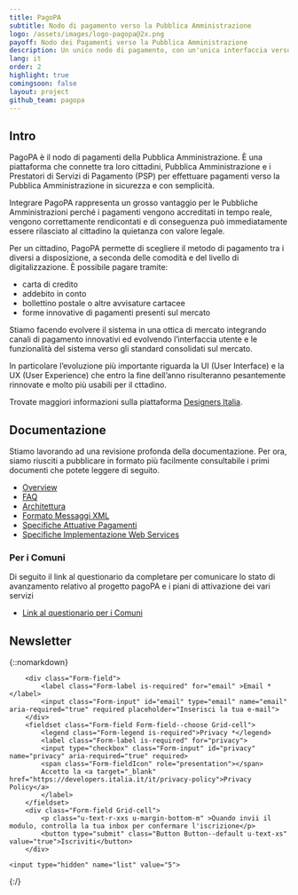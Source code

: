 ```yaml
---
title: PagoPA
subtitle: Nodo di pagamento verso la Pubblica Amministrazione
logo: /assets/images/logo-pagopa@2x.png
payoff: Nodo dei Pagamenti verso la Pubblica Amministrazione
description: Un unico nodo di pagamento, con un'unica interfaccia verso il cittadino, per pagare dai tributi alla gita scolastica dei figli con carte di credito, bonifici o anche via app.
lang: it
order: 2
highlight: true
comingsoon: false
layout: project
github_team: pagopa
---
```


## Intro
PagoPA è il nodo di pagamenti della Pubblica Amministrazione. È una piattaforma che connette tra loro cittadini, Pubblica Amministrazione e i Prestatori di Servizi di Pagamento (PSP) per effettuare pagamenti verso la Pubblica Amministrazione in sicurezza e con semplicità.

Integrare PagoPA rappresenta un grosso vantaggio per le Pubbliche Amministrazioni perché i pagamenti vengono accreditati in tempo reale, vengono correttamente rendicontati e di conseguenza può immediatamente essere rilasciato al cittadino la quietanza con valore legale.

Per un cittadino, PagoPA permette di scegliere il metodo di pagamento tra i diversi a disposizione, a seconda delle comodità e del livello di digitalizzazione. È possibile pagare tramite:

- carta di credito
- addebito in conto
- bollettino postale o altre avvisature cartacee
- forme innovative di pagamenti presenti sul mercato

Stiamo facendo evolvere il sistema in una ottica di mercato integrando canali di pagamento innovativi ed evolvendo l’interfaccia utente e le funzionalità del sistema verso gli standard consolidati sul mercato.

In particolare l’evoluzione più importante riguarda la UI (User Interface) e la UX (User Experience) che entro la fine dell’anno risulteranno pesantemente rinnovate e molto più usabili per il cttadino.

Trovate maggiori informazioni sulla piattaforma [Designers Italia](https://designers.italia.it/progetti/pagopa/).

## Documentazione
Stiamo lavorando ad una revisione profonda della documentazione. Per ora, siamo riusciti a pubblicare in formato più facilmente consultabile i primi documenti che potete leggere di seguito.

- [Overview](http://pagopa-docs-overview2.readthedocs.io/)
- [FAQ](http://pagopa-docs-faq.readthedocs.io)
- [Architettura](https://pagopa-docs-architettura.readthedocs.io/)
- [Formato Messaggi XML](http://pagopa-docs-formatoxml2.readthedocs.io/)
- [Specifiche Attuative Pagamenti](https://pagopa-docs-specattuative.readthedocs.io/)
- [Specifiche Implementazione Web Services](https://pagopa-docs-specws.readthedocs.io/)

### Per i Comuni
Di seguito il link al questionario da completare per comunicare lo stato di avanzamento relativo al progetto pagoPA e i piani di attivazione dei vari servizi
- [Link al questionario per i Comuni](https://goo.gl/forms/fv0cde8rAFoDNG433)


## Newsletter

{::nomarkdown}

<form class="Form Form--spaced u-padding-all-l u-background-grey-10 u-text-r-xs u-layout-prose u-margin-bottom-xl"
      action="http://a0x0b4.emailsp.com/frontend/subscribe.aspx">

        <div class="Form-field">
            <label class="Form-label is-required" for="email" >Email *</label>
            <input class="Form-input" id="email" type="email" name="email" aria-required="true" required placeholder="Inserisci la tua e-mail">
        </div>
        <fieldset class="Form-field Form-field--choose Grid-cell">
        	<legend class="Form-legend is-required">Privacy *</legend>
        	<label class="Form-label is-required" for="privacy">
        	<input type="checkbox" class="Form-input" id="privacy" name="privacy" aria-required="true" required>
        	<span class="Form-fieldIcon" role="presentation"></span>
        	Accetto la <a target="_blank" href="https://developers.italia.it/it/privacy-policy">Privacy Policy</a>
        	</label>
        </fieldset>
    	<div class="Form-field Grid-cell">
    		<p class="u-text-r-xxs u-margin-bottom-m" >Quando invii il modulo, controlla la tua inbox per confermare l'iscrizione</p>
        	<button type="submit" class="Button Button--default u-text-xs" value="true">Iscriviti</button>
    	</div>

    <input type="hidden" name="list" value="5">
</form>


{:/}

